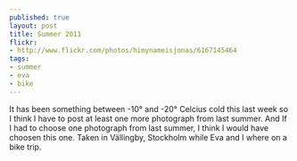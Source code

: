 ```yaml
---
published: true
layout: post
title: Summer 2011
flickr:
- http://www.flickr.com/photos/himynameisjonas/6167145464
tags:
- summer
- eva
- bike
---
```

It has been something between -10° and -20° Celcius cold this last week so I think I have to post at least one more photograph from last summer. And If I had to choose one photograph from last summer, I think I would have choosen this one. Taken in Vällingby, Stockholm while Eva and I where on a bike trip.
